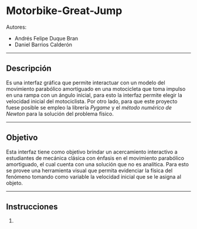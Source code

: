 # Motorbike-Great-Jump
Autores:
  * Andrés Felipe Duque Bran
  * Daniel Barrios Calderón
  
***
## Descripción
Es una interfaz gráfica que permite interactuar con un modelo del movimiento parabólico amortiguado en una motocicleta que toma impulso en una rampa con
un ángulo inicial, para esto la interfaz permite elegir la velocidad inicial del motociclista. Por otro lado, para que este proyecto fuese posible se empleo
la librería *Pygame* y el *método numérico de Newton* para la solución del problema físico.

***
## Objetivo
Esta interfaz tiene como objetivo brindar un acercamiento interactivo a estudiantes de mecánica clásica con énfasis en el movimiento parabólico amortiguado, el cual cuenta con una solución que no es analítica. Para esto se provee una herramienta visual que permita evidenciar la física del fenómeno tomando como variable la velocidad inicial que se le asigna al objeto.

***
## Instrucciones 
 1. 


